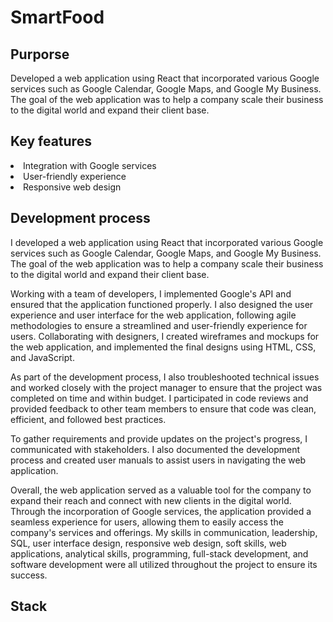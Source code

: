 <h1>SmartFood</h1>
<h2>Purporse</h2>
<p>Developed a web application using React that incorporated various Google services such as Google Calendar, Google Maps, and Google My Business. The goal of the web application was to help a company scale their business to the digital world and expand their client base.</p>
<h2>Key features</h2>
<li>Integration with Google services</li>
<li>User-friendly experience</li>
<li>Responsive web design</li>
<h2>Development process</h2>
<p>I developed a web application using React that incorporated various Google services such as Google Calendar, Google Maps, and Google My Business. The goal of the web application was to help a company scale their business to the digital world and expand their client base.

Working with a team of developers, I implemented Google's API and ensured that the application functioned properly. I also designed the user experience and user interface for the web application, following agile methodologies to ensure a streamlined and user-friendly experience for users. Collaborating with designers, I created wireframes and mockups for the web application, and implemented the final designs using HTML, CSS, and JavaScript.

As part of the development process, I also troubleshooted technical issues and worked closely with the project manager to ensure that the project was completed on time and within budget. I participated in code reviews and provided feedback to other team members to ensure that code was clean, efficient, and followed best practices.

To gather requirements and provide updates on the project's progress, I communicated with stakeholders. I also documented the development process and created user manuals to assist users in navigating the web application.

Overall, the web application served as a valuable tool for the company to expand their reach and connect with new clients in the digital world. Through the incorporation of Google services, the application provided a seamless experience for users, allowing them to easily access the company's services and offerings. My skills in communication, leadership, SQL, user interface design, responsive web design, soft skills, web applications, analytical skills, programming, full-stack development, and software development were all utilized throughout the project to ensure its success.</p>
<h2>Stack</h2>

